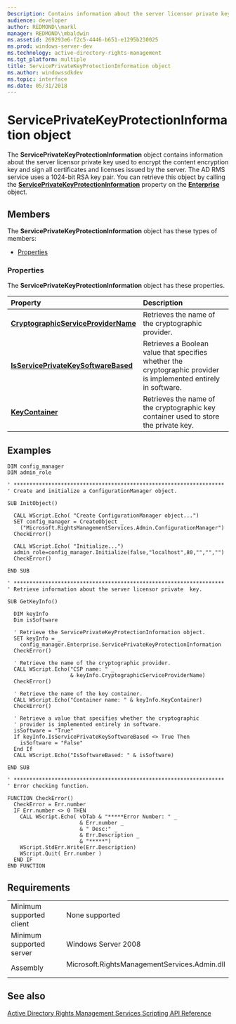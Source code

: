 ```yaml
---
Description: Contains information about the server licensor private key used to encrypt the content encryption key and sign all certificates and licenses issued by the server.
audience: developer
author: REDMOND\\markl
manager: REDMOND\\mbaldwin
ms.assetid: 269293e6-f2c5-4446-b651-e1295b230025
ms.prod: windows-server-dev
ms.technology: active-directory-rights-management
ms.tgt_platform: multiple
title: ServicePrivateKeyProtectionInformation object
ms.author: windowssdkdev
ms.topic: interface
ms.date: 05/31/2018
---
```


# ServicePrivateKeyProtectionInformation object

The **ServicePrivateKeyProtectionInformation** object contains information about the server licensor private key used to encrypt the content encryption key and sign all certificates and licenses issued by the server. The AD RMS service uses a 1024-bit RSA key pair. You can retrieve this object by calling the [**ServicePrivateKeyProtectionInformation**](enterprise-serviceprivatekeyprotectioninformation-property.md) property on the [**Enterprise**](enterprise-object.md) object.

## Members

The **ServicePrivateKeyProtectionInformation** object has these types of members:

-   [Properties](#properties)

### Properties

The **ServicePrivateKeyProtectionInformation** object has these properties.



| Property                                                                                                                                | Description                                                                                                                 |
|:----------------------------------------------------------------------------------------------------------------------------------------|:----------------------------------------------------------------------------------------------------------------------------|
| [**CryptographicServiceProviderName**](serviceprivatekeyprotectioninformation-cryptographicserviceprovidername-property.md)<br/> | Retrieves the name of the cryptographic provider.<br/>                                                                |
| [**IsServicePrivateKeySoftwareBased**](serviceprivatekeyprotectioninformation-isserviceprivatekeysoftwarebased-property.md)<br/> | Retrieves a Boolean value that specifies whether the cryptographic provider is implemented entirely in software.<br/> |
| [**KeyContainer**](serviceprivatekeyprotectioninformation-keycontainer-property.md)<br/>                                         | Retrieves the name of the cryptographic key container used to store the private key.<br/>                             |



 

## Examples


```VB
DIM config_manager
DIM admin_role

' *******************************************************************
' Create and initialize a ConfigurationManager object.

SUB InitObject()

  CALL WScript.Echo( "Create ConfigurationManager object...")
  SET config_manager = CreateObject _
    ("Microsoft.RightsManagementServices.Admin.ConfigurationManager")      
  CheckError()
    
  CALL WScript.Echo( "Initialize...")
  admin_role=config_manager.Initialize(false,"localhost",80,"","","")
  CheckError()

END SUB

' *******************************************************************
' Retrieve information about the server licensor private  key.

SUB GetKeyInfo()

  DIM keyInfo
  Dim isSoftware

  ' Retrieve the ServicePrivateKeyProtectionInformation object.
  SET keyInfo = _
    config_manager.Enterprise.ServicePrivateKeyProtectionInformation
  CheckError()

  ' Retrieve the name of the cryptographic provider.
  CALL WScript.Echo("CSP name: " _
                    & keyInfo.CryptographicServiceProviderName)
  CheckError()

  ' Retrieve the name of the key container.
  CALL WScript.Echo("Container name: " & keyInfo.KeyContainer)
  CheckError()

  ' Retrieve a value that specifies whether the cryptographic
  ' provider is implemented entirely in software.
  isSoftware = "True"
  If keyInfo.IsServicePrivateKeySoftwareBased <> True Then
    isSoftware = "False"
  End If
  CALL WScript.Echo("IsSoftwareBased: " & isSoftware)
 
END SUB

' *******************************************************************
' Error checking function.

FUNCTION CheckError()
  CheckError = Err.number
  IF Err.number <> 0 THEN
    CALL WScript.Echo( vbTab & "*****Error Number: " _
                       & Err.number _
                       & " Desc:" _
                       & Err.Description _
                       & "*****")
    WScript.StdErr.Write(Err.Description)
    WScript.Quit( Err.number )
  END IF
END FUNCTION
```



## Requirements



|                                     |                                                                                                                         |
|-------------------------------------|-------------------------------------------------------------------------------------------------------------------------|
| Minimum supported client<br/> | None supported<br/>                                                                                               |
| Minimum supported server<br/> | Windows Server 2008<br/>                                                                                          |
| Assembly<br/>                 | <dl> <dt>Microsoft.RightsManagementServices.Admin.dll</dt> </dl> |



## See also

<dl> <dt>

[Active Directory Rights Management Services Scripting API Reference](active-directory-rights-management-services-scripting-api-reference.md)
</dt> </dl>

 

 





